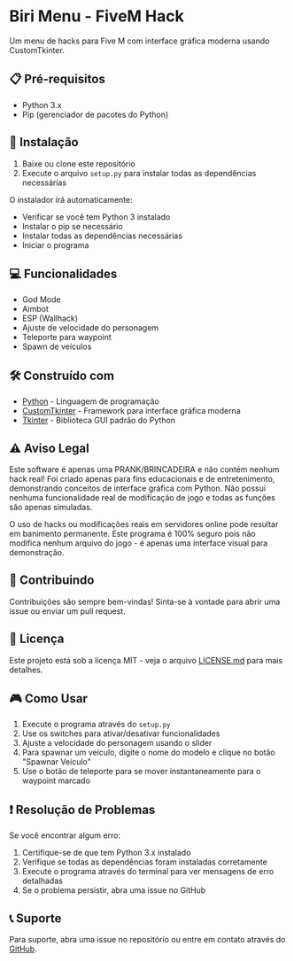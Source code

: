 # Biri Menu - FiveM Hack

Um menu de hacks para Five M com interface gráfica moderna usando CustomTkinter.

## 📋 Pré-requisitos

- Python 3.x
- Pip (gerenciador de pacotes do Python)

## 🚀 Instalação

1. Baixe ou clone este repositório
2. Execute o arquivo `setup.py` para instalar todas as dependências necessárias

O instalador irá automaticamente:
- Verificar se você tem Python 3 instalado
- Instalar o pip se necessário
- Instalar todas as dependências necessárias
- Iniciar o programa

## 💻 Funcionalidades

- God Mode
- Aimbot
- ESP (Wallhack)
- Ajuste de velocidade do personagem
- Teleporte para waypoint
- Spawn de veículos

## 🛠️ Construído com

- [Python](https://www.python.org/) - Linguagem de programação
- [CustomTkinter](https://github.com/TomSchimansky/CustomTkinter) - Framework para interface gráfica moderna
- [Tkinter](https://docs.python.org/3/library/tkinter.html) - Biblioteca GUI padrão do Python

## ⚠️ Aviso Legal

Este software é apenas uma PRANK/BRINCADEIRA e não contém nenhum hack real! Foi criado apenas para fins educacionais e de entretenimento, demonstrando conceitos de interface gráfica com Python. Não possui nenhuma funcionalidade real de modificação de jogo e todas as funções são apenas simuladas.

O uso de hacks ou modificações reais em servidores online pode resultar em banimento permanente. Este programa é 100% seguro pois não modifica nenhum arquivo do jogo - é apenas uma interface visual para demonstração.

## 🤝 Contribuindo

Contribuições são sempre bem-vindas! Sinta-se à vontade para abrir uma issue ou enviar um pull request.

## 📝 Licença

Este projeto está sob a licença MIT - veja o arquivo [LICENSE.md](LICENSE.md) para mais detalhes.

## 🎮 Como Usar

1. Execute o programa através do `setup.py`
2. Use os switches para ativar/desativar funcionalidades
3. Ajuste a velocidade do personagem usando o slider
4. Para spawnar um veículo, digite o nome do modelo e clique no botão "Spawnar Veículo"
5. Use o botão de teleporte para se mover instantaneamente para o waypoint marcado

## ❗ Resolução de Problemas

Se você encontrar algum erro:

1. Certifique-se de que tem Python 3.x instalado
2. Verifique se todas as dependências foram instaladas corretamente
3. Execute o programa através do terminal para ver mensagens de erro detalhadas
4. Se o problema persistir, abra uma issue no GitHub

## 📞 Suporte

Para suporte, abra uma issue no repositório ou entre em contato através do [GitHub](https://github.com/tago-dev).
